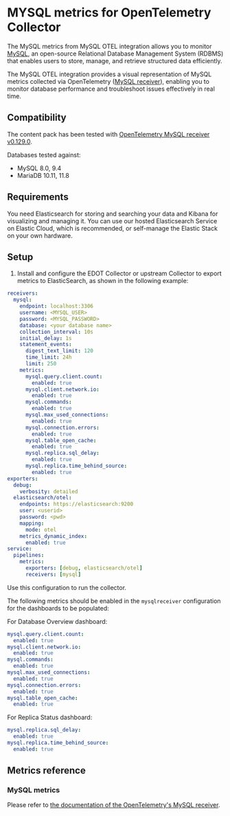 # MYSQL metrics for OpenTelemetry Collector

The MySQL metrics from MySQL OTEL integration allows you to monitor [MySQL](https://www.mysql.com), an open-source Relational Database Management System (RDBMS) that enables users to store, manage, and retrieve structured data efficiently.

The MySQL OTEL integration provides a visual representation of MySQL metrics collected via OpenTelemetry ([MySQL receiver](https://github.com/open-telemetry/opentelemetry-collector-contrib/tree/main/receiver/mysqlreceiver)), enabling you to monitor database performance and troubleshoot issues effectively in real time.

## Compatibility

The content pack has been tested with [OpenTelemetry MySQL receiver v0.129.0](https://github.com/open-telemetry/opentelemetry-collector-contrib/blob/v0.129.0/receiver/mysqlreceiver/README.md).

Databases tested against:
- MySQL 8.0, 9.4
- MariaDB 10.11, 11.8

## Requirements

You need Elasticsearch for storing and searching your data and Kibana for visualizing and managing it.
You can use our hosted Elasticsearch Service on Elastic Cloud, which is recommended, or self-manage the Elastic Stack on your own hardware.

## Setup

1. Install and configure the EDOT Collector or upstream Collector to export metrics to ElasticSearch, as shown in the following example:

```yaml
receivers:
  mysql:
    endpoint: localhost:3306
    username: <MYSQL_USER>
    password: <MYSQL_PASSWORD>
    database: <your database name>
    collection_interval: 10s
    initial_delay: 1s
    statement_events:
      digest_text_limit: 120
      time_limit: 24h
      limit: 250
    metrics:
      mysql.query.client.count:
        enabled: true
      mysql.client.network.io:
        enabled: true
      mysql.commands:
        enabled: true
      mysql.max_used_connections:
        enabled: true
      mysql.connection.errors:
        enabled: true
      mysql.table_open_cache:
        enabled: true
      mysql.replica.sql_delay:
        enabled: true
      mysql.replica.time_behind_source:
        enabled: true
exporters:
  debug:
    verbosity: detailed
  elasticsearch/otel:
    endpoints: https://elasticsearch:9200
    user: <userid>
    password: <pwd>
    mapping:
      mode: otel
    metrics_dynamic_index:
      enabled: true
service:
  pipelines:
    metrics:
      exporters: [debug, elasticsearch/otel]
      receivers: [mysql]
```

Use this configuration to run the collector.

The following metrics should be enabled in the `mysqlreceiver` configuration for the dashboards to be populated:

For Database Overview dashboard:
```yaml
mysql.query.client.count:
  enabled: true
mysql.client.network.io:
  enabled: true
mysql.commands:
  enabled: true
mysql.max_used_connections:
  enabled: true
mysql.connection.errors:
  enabled: true
mysql.table_open_cache:
  enabled: true
```

For Replica Status dashboard:
```yaml
mysql.replica.sql_delay:
  enabled: true
mysql.replica.time_behind_source:
  enabled: true
```

## Metrics reference

### MySQL metrics

Please refer to [the documentation of the OpenTelemetry's MySQL receiver](https://github.com/open-telemetry/opentelemetry-collector-contrib/blob/main/receiver/mysqlreceiver/documentation.md).
